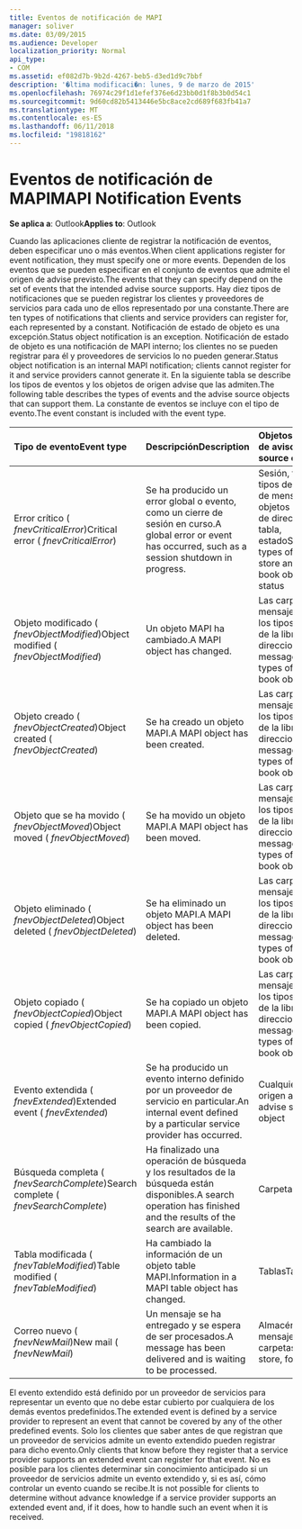 ```yaml
---
title: Eventos de notificación de MAPI
manager: soliver
ms.date: 03/09/2015
ms.audience: Developer
localization_priority: Normal
api_type:
- COM
ms.assetid: ef082d7b-9b2d-4267-beb5-d3ed1d9c7bbf
description: '�ltima modificaci�n: lunes, 9 de marzo de 2015'
ms.openlocfilehash: 76974c29f1d1efef376e6d23bb0d1f8b3b0d54c1
ms.sourcegitcommit: 9d60cd82b5413446e5bc8ace2cd689f683fb41a7
ms.translationtype: MT
ms.contentlocale: es-ES
ms.lasthandoff: 06/11/2018
ms.locfileid: "19818162"
---
```

# <a name="mapi-notification-events"></a><span data-ttu-id="80c16-103">Eventos de notificación de MAPI</span><span class="sxs-lookup"><span data-stu-id="80c16-103">MAPI Notification Events</span></span>

  
  
<span data-ttu-id="80c16-104">**Se aplica a**: Outlook</span><span class="sxs-lookup"><span data-stu-id="80c16-104">**Applies to**: Outlook</span></span> 
  
<span data-ttu-id="80c16-105">Cuando las aplicaciones cliente de registrar la notificación de eventos, deben especificar uno o más eventos.</span><span class="sxs-lookup"><span data-stu-id="80c16-105">When client applications register for event notification, they must specify one or more events.</span></span> <span data-ttu-id="80c16-106">Dependen de los eventos que se pueden especificar en el conjunto de eventos que admite el origen de advise previsto.</span><span class="sxs-lookup"><span data-stu-id="80c16-106">The events that they can specify depend on the set of events that the intended advise source supports.</span></span> <span data-ttu-id="80c16-107">Hay diez tipos de notificaciones que se pueden registrar los clientes y proveedores de servicios para cada uno de ellos representado por una constante.</span><span class="sxs-lookup"><span data-stu-id="80c16-107">There are ten types of notifications that clients and service providers can register for, each represented by a constant.</span></span> <span data-ttu-id="80c16-108">Notificación de estado de objeto es una excepción.</span><span class="sxs-lookup"><span data-stu-id="80c16-108">Status object notification is an exception.</span></span> <span data-ttu-id="80c16-109">Notificación de estado de objeto es una notificación de MAPI interno; los clientes no se pueden registrar para él y proveedores de servicios lo no pueden generar.</span><span class="sxs-lookup"><span data-stu-id="80c16-109">Status object notification is an internal MAPI notification; clients cannot register for it and service providers cannot generate it.</span></span> <span data-ttu-id="80c16-110">En la siguiente tabla se describe los tipos de eventos y los objetos de origen advise que las admiten.</span><span class="sxs-lookup"><span data-stu-id="80c16-110">The following table describes the types of events and the advise source objects that can support them.</span></span> <span data-ttu-id="80c16-111">La constante de eventos se incluye con el tipo de evento.</span><span class="sxs-lookup"><span data-stu-id="80c16-111">The event constant is included with the event type.</span></span>
  
|<span data-ttu-id="80c16-112">**Tipo de evento**</span><span class="sxs-lookup"><span data-stu-id="80c16-112">**Event type**</span></span>|<span data-ttu-id="80c16-113">**Descripción**</span><span class="sxs-lookup"><span data-stu-id="80c16-113">**Description**</span></span>|<span data-ttu-id="80c16-114">**Objetos de origen de aviso**</span><span class="sxs-lookup"><span data-stu-id="80c16-114">**Advise source objects**</span></span>|
|:-----|:-----|:-----|
|<span data-ttu-id="80c16-115">Error crítico ( _fnevCriticalError_)</span><span class="sxs-lookup"><span data-stu-id="80c16-115">Critical error ( _fnevCriticalError_)</span></span>  <br/> |<span data-ttu-id="80c16-116">Se ha producido un error global o evento, como un cierre de sesión en curso.</span><span class="sxs-lookup"><span data-stu-id="80c16-116">A global error or event has occurred, such as a session shutdown in progress.</span></span>  <br/> |<span data-ttu-id="80c16-117">Sesión, todos los tipos de almacén de mensajes y objetos de la libreta de direcciones, tabla, estado</span><span class="sxs-lookup"><span data-stu-id="80c16-117">Session, all types of message store and address book objects, table, status</span></span>  <br/> |
|<span data-ttu-id="80c16-118">Objeto modificado ( _fnevObjectModified_)</span><span class="sxs-lookup"><span data-stu-id="80c16-118">Object modified ( _fnevObjectModified_)</span></span>  <br/> |<span data-ttu-id="80c16-119">Un objeto MAPI ha cambiado.</span><span class="sxs-lookup"><span data-stu-id="80c16-119">A MAPI object has changed.</span></span>  <br/> |<span data-ttu-id="80c16-120">Las carpetas, los mensajes, todos los tipos de objetos de la libreta de direcciones</span><span class="sxs-lookup"><span data-stu-id="80c16-120">Folders, messages, all types of address book objects</span></span>  <br/> |
|<span data-ttu-id="80c16-121">Objeto creado ( _fnevObjectCreated_)</span><span class="sxs-lookup"><span data-stu-id="80c16-121">Object created ( _fnevObjectCreated_)</span></span>  <br/> |<span data-ttu-id="80c16-122">Se ha creado un objeto MAPI.</span><span class="sxs-lookup"><span data-stu-id="80c16-122">A MAPI object has been created.</span></span>  <br/> |<span data-ttu-id="80c16-123">Las carpetas, los mensajes, todos los tipos de objetos de la libreta de direcciones</span><span class="sxs-lookup"><span data-stu-id="80c16-123">Folders, messages, all types of address book objects</span></span>  <br/> |
|<span data-ttu-id="80c16-124">Objeto que se ha movido ( _fnevObjectMoved_)</span><span class="sxs-lookup"><span data-stu-id="80c16-124">Object moved ( _fnevObjectMoved_)</span></span>  <br/> |<span data-ttu-id="80c16-125">Se ha movido un objeto MAPI.</span><span class="sxs-lookup"><span data-stu-id="80c16-125">A MAPI object has been moved.</span></span>  <br/> |<span data-ttu-id="80c16-126">Las carpetas, los mensajes, todos los tipos de objetos de la libreta de direcciones</span><span class="sxs-lookup"><span data-stu-id="80c16-126">Folders, messages, all types of address book objects</span></span>  <br/> |
|<span data-ttu-id="80c16-127">Objeto eliminado ( _fnevObjectDeleted_)</span><span class="sxs-lookup"><span data-stu-id="80c16-127">Object deleted ( _fnevObjectDeleted_)</span></span>  <br/> |<span data-ttu-id="80c16-128">Se ha eliminado un objeto MAPI.</span><span class="sxs-lookup"><span data-stu-id="80c16-128">A MAPI object has been deleted.</span></span>  <br/> |<span data-ttu-id="80c16-129">Las carpetas, los mensajes, todos los tipos de objetos de la libreta de direcciones</span><span class="sxs-lookup"><span data-stu-id="80c16-129">Folders, messages, all types of address book objects</span></span>  <br/> |
|<span data-ttu-id="80c16-130">Objeto copiado ( _fnevObjectCopied_)</span><span class="sxs-lookup"><span data-stu-id="80c16-130">Object copied ( _fnevObjectCopied_)</span></span>  <br/> |<span data-ttu-id="80c16-131">Se ha copiado un objeto MAPI.</span><span class="sxs-lookup"><span data-stu-id="80c16-131">A MAPI object has been copied.</span></span>  <br/> |<span data-ttu-id="80c16-132">Las carpetas, los mensajes, todos los tipos de objetos de la libreta de direcciones</span><span class="sxs-lookup"><span data-stu-id="80c16-132">Folders, messages, all types of address book objects</span></span>  <br/> |
|<span data-ttu-id="80c16-133">Evento extendida ( _fnevExtended_)</span><span class="sxs-lookup"><span data-stu-id="80c16-133">Extended event ( _fnevExtended_)</span></span>  <br/> |<span data-ttu-id="80c16-134">Se ha producido un evento interno definido por un proveedor de servicio en particular.</span><span class="sxs-lookup"><span data-stu-id="80c16-134">An internal event defined by a particular service provider has occurred.</span></span>  <br/> |<span data-ttu-id="80c16-135">Cualquier objeto de origen advise</span><span class="sxs-lookup"><span data-stu-id="80c16-135">Any advise source object</span></span>  <br/> |
|<span data-ttu-id="80c16-136">Búsqueda completa ( _fnevSearchComplete_)</span><span class="sxs-lookup"><span data-stu-id="80c16-136">Search complete ( _fnevSearchComplete_)</span></span>  <br/> |<span data-ttu-id="80c16-137">Ha finalizado una operación de búsqueda y los resultados de la búsqueda están disponibles.</span><span class="sxs-lookup"><span data-stu-id="80c16-137">A search operation has finished and the results of the search are available.</span></span>  <br/> |<span data-ttu-id="80c16-138">Carpetas</span><span class="sxs-lookup"><span data-stu-id="80c16-138">Folders</span></span>  <br/> |
|<span data-ttu-id="80c16-139">Tabla modificada ( _fnevTableModified_)</span><span class="sxs-lookup"><span data-stu-id="80c16-139">Table modified ( _fnevTableModified_)</span></span>  <br/> |<span data-ttu-id="80c16-140">Ha cambiado la información de un objeto table MAPI.</span><span class="sxs-lookup"><span data-stu-id="80c16-140">Information in a MAPI table object has changed.</span></span>  <br/> |<span data-ttu-id="80c16-141">Tablas</span><span class="sxs-lookup"><span data-stu-id="80c16-141">Tables</span></span>  <br/> |
|<span data-ttu-id="80c16-142">Correo nuevo ( _fnevNewMail_)</span><span class="sxs-lookup"><span data-stu-id="80c16-142">New mail ( _fnevNewMail_)</span></span>  <br/> |<span data-ttu-id="80c16-143">Un mensaje se ha entregado y se espera de ser procesados.</span><span class="sxs-lookup"><span data-stu-id="80c16-143">A message has been delivered and is waiting to be processed.</span></span>  <br/> |<span data-ttu-id="80c16-144">Almacén de mensajes, las carpetas</span><span class="sxs-lookup"><span data-stu-id="80c16-144">Message store, folders</span></span>  <br/> |
   
<span data-ttu-id="80c16-145">El evento extendido está definido por un proveedor de servicios para representar un evento que no debe estar cubierto por cualquiera de los demás eventos predefinidos.</span><span class="sxs-lookup"><span data-stu-id="80c16-145">The extended event is defined by a service provider to represent an event that cannot be covered by any of the other predefined events.</span></span> <span data-ttu-id="80c16-146">Solo los clientes que saber antes de que registran que un proveedor de servicios admite un evento extendido pueden registrar para dicho evento.</span><span class="sxs-lookup"><span data-stu-id="80c16-146">Only clients that know before they register that a service provider supports an extended event can register for that event.</span></span> <span data-ttu-id="80c16-147">No es posible para los clientes determinar sin conocimiento anticipado si un proveedor de servicios admite un evento extendido y, si es así, cómo controlar un evento cuando se recibe.</span><span class="sxs-lookup"><span data-stu-id="80c16-147">It is not possible for clients to determine without advance knowledge if a service provider supports an extended event and, if it does, how to handle such an event when it is received.</span></span>
  

